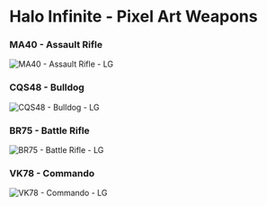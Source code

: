 # Halo Infinite - Pixel Art Weapons

### MA40 - Assault Rifle
![MA40 - Assault Rifle - LG](https://user-images.githubusercontent.com/11794877/143465508-4026b166-60db-44d6-9f4e-6d1cf08a92a0.png)

### CQS48 - Bulldog
![CQS48 - Bulldog - LG](https://user-images.githubusercontent.com/11794877/143465504-796d7b30-987a-40f2-bbf9-342dcfdf8343.png)

### BR75 - Battle Rifle
![BR75 - Battle Rifle - LG](https://user-images.githubusercontent.com/11794877/143597867-75aab129-9cc1-46c1-a016-3cb86a0f2708.png)

### VK78 - Commando
![VK78 - Commando - LG](https://user-images.githubusercontent.com/11794877/143662233-92c55b25-4a80-48b2-96f4-16300638929f.png)
